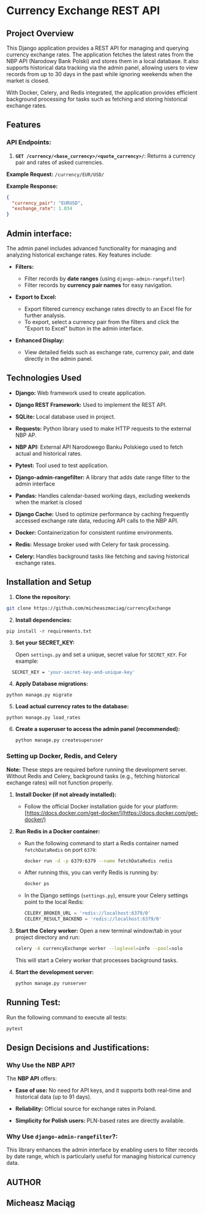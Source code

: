 # Currency Exchange REST API

## Project Overview

This Django application provides a REST API for managing and querying currency exchange rates.
The application fetches the latest rates from the NBP API (Narodowy Bank Polski)
and stores them in a local database. It also supports historical data tracking via
the admin panel, allowing users to view records from up to 30 days in the past while 
ignoring weekends when the market is closed. 

With Docker, Celery, and Redis integrated, the application provides efficient background 
processing for tasks such as fetching and storing historical exchange rates.

## Features

### API Endpoints:

1. **`GET /currency/<base_currency>/<quote_currency>/`**: Returns a currency pair and rates of asked currencies.

**Example Request:** ``/currency/EUR/USD/``

**Example Response:**

```json
{
  "currency_pair": "EURUSD",
  "exchange_rate": 1.034
}
```

## Admin interface:

The admin panel includes advanced functionality for managing and 
analyzing historical exchange rates. Key features include:

* **Filters:**
    * Filter records by **date ranges** (using ``django-admin-rangefilter``)
    * Filter records by **currency pair names** for easy navigation.

* **Export to Excel:**
    * Export filtered currency exchange rates directly to an Excel file for further analysis.
    * To export, select a currency pair from the filters and click 
      the "Export to Excel" button in the admin interface.
  
* **Enhanced Display:**
  * View detailed fields such as exchange rate, currency pair, and date directly in the admin panel.


## Technologies Used

* **Django:** Web framework used to create application.

* **Django REST Framework:** Used to implement the REST API.

* **SQLite:** Local database used in project.

* **Requests:** Python library used to make HTTP requests to the external NBP AP.

* **NBP API:** External API Narodowego Banku Polskiego used to fetch actual and historical rates.

* **Pytest:** Tool used to test application.

* **Django-admin-rangefilter:** A library that adds date range filter to the admin interface

* **Pandas:** Handles calendar-based working days, excluding weekends when the market is closed

* **Django Cache:** Used to optimize performance by caching frequently accessed exchange rate data, reducing API calls to the NBP API.

* **Docker:** Containerization for consistent runtime environments.

* **Redis:** Message broker used with Celery for task processing.

* **Celery:** Handles background tasks like fetching and saving historical exchange rates.

## Installation and Setup

1. **Clone the repository:**

```bash
git clone https://github.com/micheaszmaciag/currencyExchange
```

2. **Install dependencies:**

```shell
pip install -r requirements.txt
```

3. **Set your SECRET_KEY:**

    Open ``settings.py`` and set a unique, secret value for ``SECRET_KEY``. For example:

```bash
  SECRET_KEY = 'your-secret-key-and-unique-key' 
```

4. **Apply Database migrations:**

```shell
python manage.py migrate
```

5. **Load actual currency rates to the database:**

```shell
python manage.py load_rates
```

6. **Create a superuser to access the admin panel (recommended):**

   ```bash
   python manage.py createsuperuser
   ```

### Setting up Docker, Redis, and Celery

**Note:** These steps are required before running the development server. Without Redis and Celery, background tasks (e.g., fetching historical exchange rates) will not function properly.

1. **Install Docker (if not already installed):**
   - Follow the official Docker installation guide for your platform:  
     [https://docs.docker.com/get-docker/](https://docs.docker.com/get-docker/)

2. **Run Redis in a Docker container:**
   - Run the following command to start a Redis container named `fetchDataRedis` on port `6379`:
     ```bash
     docker run -d -p 6379:6379 --name fetchDataRedis redis
     ```
   - After running this, you can verify Redis is running by:
     ```bash
     docker ps
     ```
   - In the Django settings (`settings.py`), ensure your Celery settings point to the local Redis:
     ```python
     CELERY_BROKER_URL = 'redis://localhost:6379/0'
     CELERY_RESULT_BACKEND = 'redis://localhost:6379/0'
     ```

3. **Start the Celery worker:** Open a new terminal window/tab in your project directory and run:
   ```bash
   celery -A currencyExchange worker --loglevel=info --pool=solo
   ```
   This will start a Celery worker that processes background tasks.


7. **Start the development server:**
   ```bash
   python manage.py runserver

## Running Test:

Run the following command to execute all tests:

```bash
pytest
```

## Design Decisions and Justifications:

### Why Use the NBP API?

The **NBP API** offers:

* **Ease of use:** No need for API keys, and it supports both real-time and historical data (up to 91 days).

* **Reliability:** Official source for exchange rates in Poland.

* **Simplicity for Polish users:** PLN-based rates are directly available.

### **Why Use** `django-admin-rangefilter`?:

This library enhances the admin interface by enabling users to filter
records by date range, which is particularly useful for managing historical currency data.

## AUTHOR

## Micheasz Maciąg
